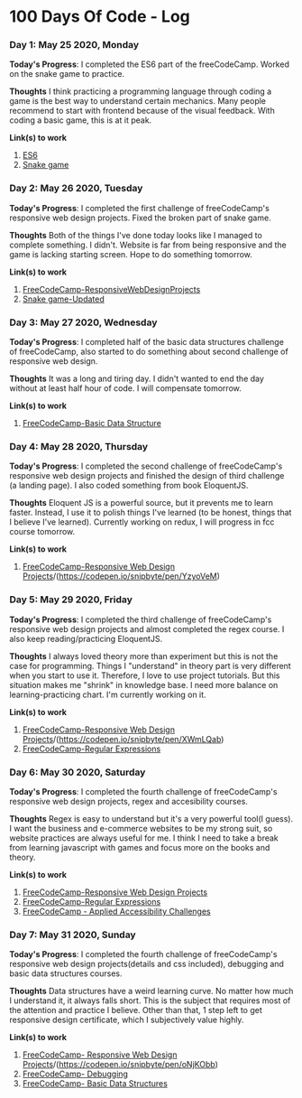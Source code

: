 # 100 Days Of Code - Log

### Day 1: May 25 2020, Monday

**Today's Progress**: I completed the ES6 part of the freeCodeCamp. Worked on the snake game to practice.

**Thoughts** I think practicing a programming language through coding a game is the best way to understand certain mechanics. Many people recommend to start with frontend because of the visual feedback. With coding a basic game, this is at it peak.

**Link(s) to work**

1. [ES6](https://www.freecodecamp.org/learn/javascript-algorithms-and-data-structures/es6/)
2. [Snake game](https://github.com/ahmetgordebil/games.js/tree/master/Snake.js)

### Day 2: May 26 2020, Tuesday

**Today's Progress**: I completed the first challenge of freeCodeCamp's responsive web design projects. Fixed the broken part of snake game.

**Thoughts** Both of the things I've done today looks like I managed to complete something. I didn't. Website is far from being responsive and the game is lacking starting screen. Hope to do something tomorrow.

**Link(s) to work**

1. [FreeCodeCamp-ResponsiveWebDesignProjects](https://www.freecodecamp.org/learn/responsive-web-design/responsive-web-design-projects/build-a-tribute-page)
2. [Snake game-Updated](https://github.com/ahmetgordebil/games.js/tree/master/Snake.js)

### Day 3: May 27 2020, Wednesday

**Today's Progress**: I completed half of the basic data structures challenge of freeCodeCamp, also started to do something about second challenge of responsive web design.

**Thoughts** It was a long and tiring day. I didn't wanted to end the day without at least half hour of code. I will compensate tomorrow.

**Link(s) to work**

1. [FreeCodeCamp-Basic Data Structure](https://www.freecodecamp.org/learn/javascript-algorithms-and-data-structures/basic-data-structures/)

### Day 4: May 28 2020, Thursday

**Today's Progress**: I completed the second challenge of freeCodeCamp's responsive web design projects and finished the design of third challenge (a landing page). I also coded something from book EloquentJS.

**Thoughts** Eloquent JS is a powerful source, but it prevents me to learn faster. Instead, I use it to polish things I've learned (to be honest, things that I believe I've learned). Currently working on redux, I will progress in fcc course tomorrow.

**Link(s) to work**

1. [FreeCodeCamp-Responsive Web Design Projects](https://www.freecodecamp.org/learn/responsive-web-design/responsive-web-design-projects/build-a-survey-form)/(https://codepen.io/snipbyte/pen/YzyoVeM)

### Day 5: May 29 2020, Friday

**Today's Progress**: I completed the third challenge of freeCodeCamp's responsive web design projects and almost completed the regex course. I also keep reading/practicing EloquentJS.

**Thoughts** I always loved theory more than experiment but this is not the case for programming. Things I "understand" in theory part is very different when you start to use it. Therefore, I love to use project tutorials. But this situation makes me "shrink" in knowledge base. I need more balance on learning-practicing chart. I'm currently working on it.

**Link(s) to work**

1. [FreeCodeCamp-Responsive Web Design Projects](https://www.freecodecamp.org/learn/responsive-web-design/responsive-web-design-projects/build-a-product-landing-page)/(https://codepen.io/snipbyte/pen/XWmLQab)
2. [FreeCodeCamp-Regular Expressions](https://www.freecodecamp.org/learn/javascript-algorithms-and-data-structures/regular-expressions/)

### Day 6: May 30 2020, Saturday

**Today's Progress**: I completed the fourth challenge of freeCodeCamp's responsive web design projects, regex and accesibility courses.

**Thoughts** Regex is easy to understand but it's a very powerful tool(I guess). I want the business and e-commerce websites to be my strong suit, so website practices are always useful for me. I think I need to take a break from learning javascript with games and focus more on the books and theory.

**Link(s) to work**

1. [FreeCodeCamp-Responsive Web Design Projects](https://www.freecodecamp.org/learn/responsive-web-design/responsive-web-design-projects/build-a-technical-documentation-page)
2. [FreeCodeCamp-Regular Expressions](https://www.freecodecamp.org/learn/javascript-algorithms-and-data-structures/regular-expressions/)
3. [FreeCodeCamp - Applied Accessibility Challenges](https://www.freecodecamp.org/learn/responsive-web-design/applied-accessibility/)

### Day 7: May 31 2020, Sunday

**Today's Progress**: I completed the fourth challenge of freeCodeCamp's responsive web design projects(details and css included), debugging and basic data structures courses.

**Thoughts** Data structures have a weird learning curve. No matter how much I understand it, it always falls short. This is the subject that requires most of the attention and practice I believe. Other than that, 1 step left to get responsive design certificate, which I subjectively value highly.

**Link(s) to work**

1. [FreeCodeCamp- Responsive Web Design Projects](https://www.freecodecamp.org/learn/responsive-web-design/responsive-web-design-projects/build-a-technical-documentation-page)/(https://codepen.io/snipbyte/pen/oNjKObb)
2. [FreeCodeCamp- Debugging](https://www.freecodecamp.org/learn/javascript-algorithms-and-data-structures/debugging/)
3. [FreeCodeCamp- Basic Data Structures](https://www.freecodecamp.org/learn/javascript-algorithms-and-data-structures/debugging/)
